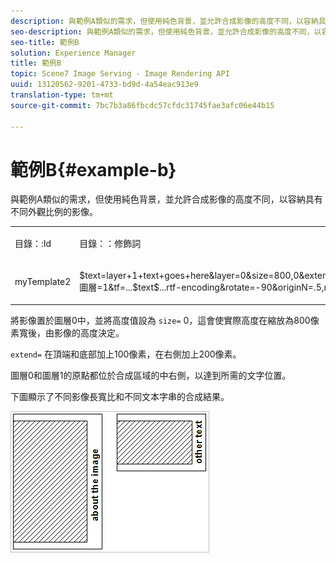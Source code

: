 ```yaml
---
description: 與範例A類似的需求，但使用純色背景，並允許合成影像的高度不同，以容納具有不同外觀比例的影像。
seo-description: 與範例A類似的需求，但使用純色背景，並允許合成影像的高度不同，以容納具有不同外觀比例的影像。
seo-title: 範例B
solution: Experience Manager
title: 範例B
topic: Scene7 Image Serving - Image Rendering API
uuid: 13120562-9201-4733-bd9d-4a54eac913e9
translation-type: tm+mt
source-git-commit: 7bc7b3a86fbcdc57cfdc31745fae3afc06e44b15

---
```



# 範例B{#example-b}

與範例A類似的需求，但使用純色背景，並允許合成影像的高度不同，以容納具有不同外觀比例的影像。

<table id="simpletable_37BA3B2A75A9468C9ADEBBC034BADAE7"> 
 <tr class="strow"> 
  <td class="stentry"> <p><span class="codeph"> 目錄：:Id</span> </p> </td> 
  <td class="stentry"> <p><span class="codeph"> 目錄：：修飾詞</span> </p></td> 
 </tr> 
 <tr class="strow"> 
  <td class="stentry"> <p><span class="codeph"> myTemplate2</span> </p></td> 
  <td class="stentry"> <p><span class="codeph"> $text=layer+1+text+goes+here&amp;layer=0&amp;size=800,0&amp;extend=0,100,200,100&amp;src=$object$&amp;originN=.5,0&amp;圖層=1&amp;tf=...$text$...rtf-encoding&amp;rotate=-90&amp;originN=.5,rigigin0&amp;posN=0.5,0</span> </p></td> 
 </tr> 
</table>

將影像置於圖層0中，並將高度值設為 `size=` 0，這會使實際高度在縮放為800像素寬後，由影像的高度決定。

`extend=` 在頂端和底部加上100像素，在右側加上200像素。

圖層0和圖層1的原點都位於合成區域的中右側，以達到所需的文字位置。

下圖顯示了不同影像長寬比和不同文本字串的合成結果。

![](assets/exampleb.png)

